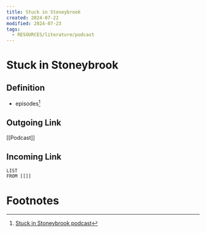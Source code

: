 ```yaml
---
title: Stuck in Stoneybrook
created: 2024-07-22
modified: 2024-07-23
tags:
  - RESOURCES/literature/podcast
---
```

# Stuck in Stoneybrook

## Definition
- episodes[^1]

## Outgoing Link
[[Podcast]]
## Incoming Link
```dataview
LIST
FROM [[]]
```
# Footnotes

[^1]: [Stuck in Stoneybrook podcast](https://www.stuckinstoneybrook.com/)
